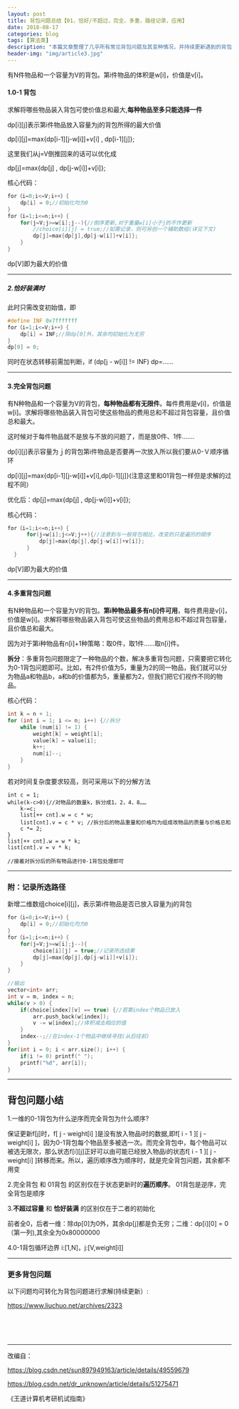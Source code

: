 ```yaml
---
layout: post
title: 背包问题总结【01，恰好/不超过，完全，多重，路径记录，应用】
date: 2018-08-17
categories: blog
tags: [算法类]
description: "本篇文章整理了几乎所有常见背包问题及其变种情况，并持续更新遇到的背包问题的应用。"
header-img: "img/article3.jpg"
---
```


有N件物品和一个容量为V的背包。第i件物品的体积是w[i]，价值是v[i]。

#### 1.0-1 背包

求解将哪些物品装入背包可使价值总和最大,**每种物品至多只能选择一件**

dp\[i][j]表示第i件物品放入容量为j的背包所得的最大价值

dp\[i][j]=max{dp\[i-1][j-w[i]]+v[i] , dp\[i-1][j]};

这里我们从j=V倒推回来的话可以优化成

dp[j]=max{dp[j] , dp[j-w[i]]+v[i]};

核心代码：

```c++
for（i=0;i<=V;i++）{
    dp[i] = 0;//初始化均为0
}
for（i=1;i<=n;i++）{
    for(j=V;j>=w[i];j--){//倒序更新,对于重量w[i]小于j的不作更新
        //choice[i][j] = true;//如需记录，则可另创一个辅助数组(详见下文)
        dp[j]=max{dp[j],dp[j-w[i]]+v[i]};
    }
}
```

dp[V]即为最大的价值



___

##### 2.恰好装满时
此时只需改变初始值，即

```c++
#define INF 0x7fffffff
for（i=1;i<=V;i++）{
    dp[i] = INF;//除dp[0]外，其余均初始化为无穷
}
dp[0] = 0;
```

同时在状态转移前需加判断，if (dp[j - w[i]] != INF)  dp=……

___

#### 3.完全背包问题

有N种物品和一个容量为V的背包，**每种物品都有无限件**。每件费用是v[i]，价值是w[i]。求解将哪些物品装入背包可使这些物品的费用总和不超过背包容量，且价值总和最大。

这时候对于每件物品就不是放与不放的问题了，而是放0件、1件…….

dp\[i][j]表示容量为ｊ的背包第i件物品是否要再一次放入所以我们要从0-Ｖ顺序循环

dp\[i][j]=max{dp\[i-1][j-w[i]]+v[i],dp\[i-1][j]}(注意这里和01背包一样但是求解的过程不同）

优化后：dp[j]=max{dp[j] , dp[j-w[i]]+v[i]};

核心代码：

```c++
for（i=1;i<=n;i++）{
      for(j=w[i];j<=V;j++){//注意到与一般背包相比，改变的只是遍历的顺序
          dp[j]=max{dp[j],dp[j-w[i]]+v[i]};
      }
  }
```

dp[V]即为最大的价值

------

#### 4.多重背包问题

有N种物品和一个容量为V的背包。**第i种物品最多有n[i]件可用**，每件费用是v[i]，价值是w[i]。求解将哪些物品装入背包可使这些物品的费用总和不超过背包容量，且价值总和最大。

因为对于第i种物品有n[i]+1种策略：取0件，取1件……取n[i]件。

**拆分**：多重背包问题限定了一种物品的个数，解决多重背包问题，只需要把它转化为0-1背包问题即可。比如，有2件价值为5，重量为2的同一物品，我们就可以分为物品a和物品b，a和b的价值都为5，重量都为2，但我们把它们视作不同的物品。

核心代码：

```c++
int k = n + 1;
for (int i = 1; i <= n; i++) {//拆分
    while (num[i] != 1) {
        weight[k] = weight[i];
        value[k] = value[i];
        k++;
        num[i]--;
    }
}
```
若对时间复杂度要求较高，则可采用以下的分解方法
```
int c = 1;
while(k-c>0){//对物品的数量k，拆分成1，2，4，8……
    k-=c;
    list[++ cnt].w = c * w;
	list[cnt].v = c * v; //拆分后的物品重量和价格均为组成改物品的质量与价格总和           
	c *= 2;
}
list[++ cnt].w = w * k;
list[cnt].v = v * k;

//接着对拆分后的所有物品进行0-1背包处理即可

```

___

### 附：记录所选路径

新增二维数组choice\[i][j]，表示第i件物品是否已放入容量为j的背包

```c++
for（i=0;i<=V;i++）{
    dp[i] = 0;//初始化均为0
}
for（i=1;i<=n;i++）{
    for(j=V;j>=w[i];j--){
        choice[i][j] = true;//记录所选结果
        dp[j]=max{dp[j],dp[j-w[i]]+v[i]};
    }
}

//输出
vector<int> arr;
int v = m, index = n;
while(v > 0) {
    if(choice[index][v] == true) {//若第index个物品已放入
        arr.push_back(w[index]);
        v -= w[index];//体积减去相应的值
    }
    index--;//在index-1个物品中继续寻找(从后往前)
}
for(int i = 0; i < arr.size(); i++) {
    if(i != 0) printf(" ");
    printf("%d", arr[i]);
}
```

___


## 背包问题小结

1.一维的0-1背包为什么逆序而完全背包为什么顺序?

保证更新f[j]时，f[ j - weight[i] ]是没有放入物品i时的数据,即f\[ i - 1 ][ j - weight[i] ]，因为0-1背包每个物品至多被选一次。而完全背包中，每个物品可以被选无限次，那么状态f\[i][j]正好可以由可能已经放入物品i的状态f\[ i - 1 ][ j - weight[i] ]转移而来。所以，遍历顺序改为顺序时，就是完全背包问题，其余都不用变

2.完全背包 和 01背包 的区别仅在于状态更新时的**遍历顺序**。
01背包是逆序，完全背包是顺序

3.**不超过容量** 和 **恰好装满** 的区别仅在于二者的初始化

前者全0，后者一维：除dp[0]为0外，其余dp[j]都是负无穷；二维：dp\[i][0] = 0（第一列),其余全为0x80000000

4.0-1背包循环边界  i:[1,N]，j:[V,weight[i]]



___

### 更多背包问题
以下问题均可转化为背包问题进行求解(持续更新）:

https://www.liuchuo.net/archives/2323



<br>
<br>
<br>



___
改编自：

 https://blog.csdn.net/sun897949163/article/details/49559679 

 https://blog.csdn.net/dr_unknown/article/details/51275471

《王道计算机考研机试指南》


